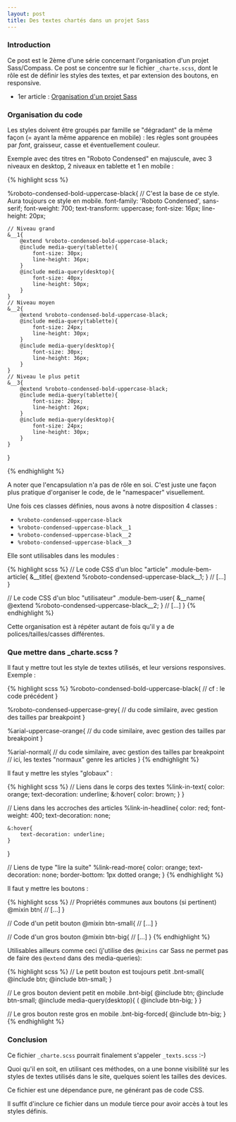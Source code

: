 ```yaml
---
layout: post
title: Des textes chartés dans un projet Sass
---
```


### Introduction


Ce post est le 2ème d'une série concernant l'organisation d'un projet Sass/Compass. Ce post se concentre sur le fichier ``_charte.scss``, dont le rôle est de définir les styles des textes, et par extension des boutons, en responsive.

- 1er article : [Organisation d'un projet Sass](/architecture-projet-sass)


### Organisation du code


Les styles doivent être groupés par famille se "dégradant" de la même façon (= ayant la même apparence en mobile) : les règles sont groupées par *font*, graisseur, casse et éventuellement couleur.

Exemple avec des titres en "Roboto Condensed" en majuscule, avec 3 niveaux en desktop, 2 niveaux en tablette et 1 en mobile :

{% highlight scss %}


%roboto-condensed-bold-uppercase-black{
    // C'est la base de ce style. Aura toujours ce style en mobile.
    font-family: 'Roboto Condensed', sans-serif;
    font-weight: 700;
    text-transform: uppercase;
    font-size: 16px;
    line-height: 20px;
    
    // Niveau grand
    &__1{
        @extend %roboto-condensed-bold-uppercase-black;
        @include media-query(tablette){
            font-size: 30px;
            line-height: 36px;
        }
        @include media-query(desktop){
            font-size: 40px;
            line-height: 50px;
        }
    }
    // Niveau moyen
    &__2{
        @extend %roboto-condensed-bold-uppercase-black;
        @include media-query(tablette){
            font-size: 24px;
            line-height: 30px;
        }
        @include media-query(desktop){
            font-size: 30px;
            line-height: 36px;
        }
    }
    // Niveau le plus petit
    &__3{
        @extend %roboto-condensed-bold-uppercase-black;
        @include media-query(tablette){
            font-size: 20px;
            line-height: 26px;
        }
        @include media-query(desktop){
            font-size: 24px;
            line-height: 30px;
        }
    }
}
    
{% endhighlight %}

A noter que l'encapsulation n'a pas de rôle en soi. C'est juste une façon plus pratique d'organiser le code, de le "namespacer" visuellement.

Une fois ces classes définies, nous avons à  notre disposition 4 classes : 

- ``%roboto-condensed-uppercase-black``
- ``%roboto-condensed-uppercase-black__1``
- ``%roboto-condensed-uppercase-black__2``
- ``%roboto-condensed-uppercase-black__3``


Elle sont utilisables dans les modules :

{% highlight scss %}
// Le code CSS d'un bloc "article"
.module-bem-article{
    &__title{
        @extend %roboto-condensed-uppercase-black__1;
    }
    // [...]
}

// Le code CSS d'un bloc "utilisateur"
.module-bem-user{
    &__name{
        @extend %roboto-condensed-uppercase-black__2;
    }
    // [...]
}
{% endhighlight %}

Cette organisation est à répéter autant de fois qu'il y a de polices/tailles/casses différentes.


### Que mettre dans _charte.scss ?


Il faut y mettre tout les style de textes utilisés, et leur versions responsives. Exemple : 

{% highlight scss %}
%roboto-condensed-bold-uppercase-black{
    // cf : le code précédent
}

%roboto-condensed-uppercase-grey{
    // du code similaire, avec gestion des tailles par breakpoint
}

%arial-uppercase-orange{
    // du code similaire, avec gestion des tailles par breakpoint
}

%arial-normal{
    // du code similaire, avec gestion des tailles par breakpoint
    // ici, les textes "normaux" genre les articles
}
{% endhighlight %}


Il faut y mettre les styles "globaux" :


{% highlight scss %}
// Liens dans le corps des textes
%link-in-text{
    color: orange;
    text-decoration: underline;
    &:hover{
        color: brown;
    }
}

// Liens dans les accroches des articles
%link-in-headline{
    color: red;
    font-weight: 400;
    text-decoration: none;
    
    &:hover{
        text-decoration: underline;
    }
}

// Liens de type "lire la suite"
%link-read-more{
    color: orange;
    text-decoration: none;
    border-bottom: 1px dotted orange;
}
{% endhighlight %}

Il faut y mettre les boutons :

{% highlight scss %}
// Propriétés communes aux boutons (si pertinent)
@mixin btn{
    // [...]
}

// Code d'un petit bouton
@mixin btn-small{
    // [...]
}

// Code d'un gros bouton
@mixin btn-big{
    // [...]
}
{% endhighlight %}

Utilisables ailleurs comme ceci (j'utilise des ``@mixins`` car Sass ne permet pas de faire des ``@extend`` dans des media-queries):


{% highlight scss %}
// Le petit bouton est toujours petit
.bnt-small{
    @include btn;
    @include btn-small;
}

// Le gros bouton devient petit en mobile
.bnt-big{
    @include btn;
    @include btn-small;
    @include media-query(desktop){ (
        @include btn-big;
    }
}

// Le gros bouton reste gros en mobile
.bnt-big-forced{
    @include btn-big;
}
{% endhighlight %}


### Conclusion


Ce fichier ``_charte.scss`` pourrait finalement s'appeler ``_texts.scss`` :-)

Quoi qu'il en soit, en utilisant ces méthodes, on a une bonne visibilité sur les styles de textes utilisés dans le site, quelques soient les tailles des devices.

Ce fichier est une dépendance pure, ne générant pas de code CSS.

Il suffit d'inclure ce fichier dans un module tierce pour avoir accès à tout les styles définis.


